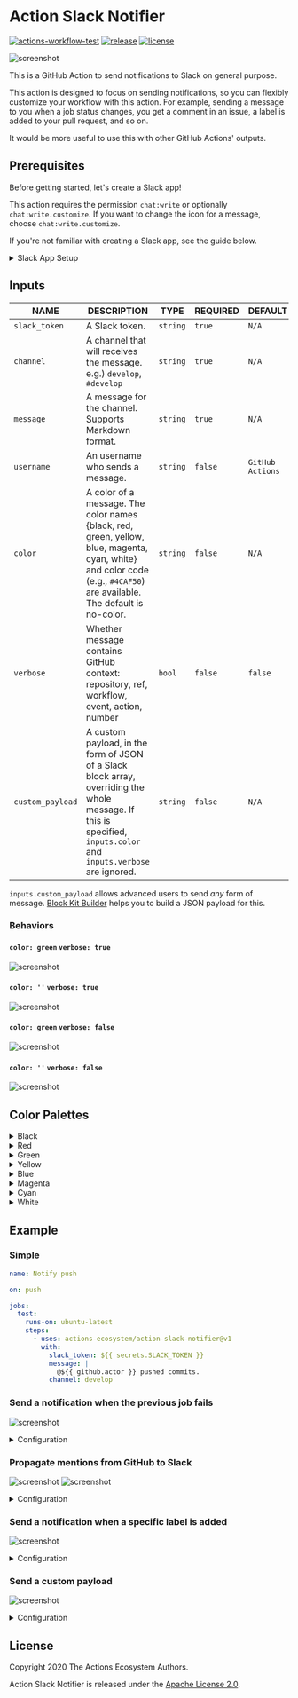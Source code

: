 # Action Slack Notifier

[![actions-workflow-test][actions-workflow-test-badge]][actions-workflow-test]
[![release][release-badge]][release]
[![license][license-badge]][license]

![screenshot](./docs/assets/screenshot-pull-request.png)

This is a GitHub Action to send notifications to Slack on general purpose.

This action is designed to focus on sending notifications, so you can flexibly customize your workflow with this action.
For example, sending a message to you when a job status changes, you get a comment in an issue, a label is added to your pull request, and so on.

It would be more useful to use this with other GitHub Actions' outputs.

## Prerequisites

Before getting started, let's create a Slack app!

This action requires the permission `chat:write` or optionally `chat:write.customize`.
If you want to change the icon for a message, choose `chat:write.customize`.

If you're not familiar with creating a Slack app, see the guide below.

<details>
<summary>Slack App Setup</summary>

1. Create a Slack app

Visit https://api.slack.com/apps and then create an app in your workspace.

![screenshot](./docs/assets/screenshot-slack-create-app.png)

2. Add a permission to the app

Visit `https://api.slack.com/apps/<YOUR_APP_ID>/oauth` and then add a permission to your app.

![screenshot](./docs/assets/screenshot-slack-add-permission.png)

3. Install the app

Visit `https://api.slack.com/apps/<YOUR_APP_ID>/install-on-team` and then install your app in your workspace.

![screenshot](./docs/assets/screenshot-slack-install-app.png)

</details>

## Inputs

|       NAME       |                                                                              DESCRIPTION                                                                               |   TYPE   | REQUIRED |     DEFAULT      |
|------------------|------------------------------------------------------------------------------------------------------------------------------------------------------------------------|----------|----------|------------------|
| `slack_token`    | A Slack token.                                                                                                                                                         | `string` | `true`   | `N/A`            |
| `channel`        | A channel that will receives the message. e.g.) `develop`, `#develop`                                                                                                  | `string` | `true`   | `N/A`            |
| `message`        | A message for the channel. Supports Markdown format.                                                                                                                   | `string` | `true`   | `N/A`            |
| `username`       | An username who sends a message.                                                                                                                                       | `string` | `false`  | `GitHub Actions` |
| `color`          | A color of a message. The color names {black, red, green, yellow, blue, magenta, cyan, white} and color code (e.g., `#4CAF50`) are available. The default is no-color. | `string` | `false`  | `N/A`            |
| `verbose`        | Whether message contains GitHub context: repository, ref, workflow, event, action, number                                                                              | `bool`   | `false`  | `false`          |
| `custom_payload` | A custom payload, in the form of JSON of a Slack block array, overriding the whole message. If this is specified, `inputs.color` and `inputs.verbose` are ignored.     | `string` | `false`  | `N/A`            |

`inputs.custom_payload` allows advanced users to send *any* form of message.
[Block Kit Builder](https://api.slack.com/tools/block-kit-builder) helps you to build a JSON payload for this.

### Behaviors

#### `color: green` `verbose: true`

![screenshot](./docs/assets/screenshot-color-verbose.png)

#### `color: ''` `verbose: true`

![screenshot](./docs/assets/screenshot-verbose-no-color.png)

#### `color: green` `verbose: false`

![screenshot](./docs/assets/screenshot-color-no-verbose.png)

#### `color: ''` `verbose: false`

![screenshot](./docs/assets/screenshot-no-color-no-verbose.png)

## Color Palettes

<details>
<summary>Black</summary>

![screenshot](./docs/assets/screenshot-color-black.png)

</details>

<details>
<summary>Red</summary>

![screenshot](./docs/assets/screenshot-color-red.png)

</details>

<details>
<summary>Green</summary>

![screenshot](./docs/assets/screenshot-color-green.png)

</details>

<details>
<summary>Yellow</summary>

![screenshot](./docs/assets/screenshot-color-yellow.png)

</details>

<details>
<summary>Blue</summary>

![screenshot](./docs/assets/screenshot-color-blue.png)

</details>

<details>
<summary>Magenta</summary>

![screenshot](./docs/assets/screenshot-color-magenta.png)

</details>

<details>
<summary>Cyan</summary>

![screenshot](./docs/assets/screenshot-color-cyan.png)

</details>

<details>
<summary>White</summary>

![screenshot](./docs/assets/screenshot-color-white.png)

</details>

## Example

### Simple

```yaml
name: Notify push

on: push

jobs:
  test:
    runs-on: ubuntu-latest
    steps:
      - uses: actions-ecosystem/action-slack-notifier@v1
        with:
          slack_token: ${{ secrets.SLACK_TOKEN }}
          message: |
            @${{ github.actor }} pushed commits.
          channel: develop
```

### Send a notification when the previous job fails

![screenshot](./docs/assets/screenshot-example-failure.png)

<details>
<summary>Configuration</summary>

```yaml
name: Test

on: push

jobs:
  test:
    runs-on: ubuntu-latest
    steps:
      - uses: actions/checkout@v2
      - uses: actions/setup-node@v1
        with:
          node-version: "12.x"
      - run: yarn install
      - run: yarn test
      - uses: actions-ecosystem/action-slack-notifier@v1
        if: ${{ failure() }}
        with:
          slack_token: ${{ secrets.SLACK_TOKEN }}
          message: |
            @${{ github.actor }} test failed.
          channel: develop
          color: red # optional
          verbose: true # optional
```

</details>

### Propagate mentions from GitHub to Slack

![screenshot](./docs/assets/screenshot-example-mention-github.png)
![screenshot](./docs/assets/screenshot-example-mention-slack.png)

<details>
<summary>Configuration</summary>

```yaml
name: Propagate Mentions

on:
  issue_comment:
    types:
      - created

jobs:
  notify:
    runs-on: ubuntu-latest
    steps:
      - uses: actions-ecosystem/action-regex-match@v2
        id: regex-match
        with:
          regex: '^\/cc(( +@[-\w]+)+)\s*$'
          text: ${{ github.event.comment.body }}
          flags: 'gm'

      - uses: actions-ecosystem/action-slack-notifier@v1
        if: ${{ steps.regex-match.outputs.match != '' }}
        with:
          slack_token: ${{ secrets.SLACK_TOKEN }}
          message: |
            ${{ steps.regex-match.outputs.match }}
          channel: develop
          color: blue # optional
          verbose: true # optional
```

</details>

### Send a notification when a specific label is added

![screenshot](./docs/assets/screenshot-example-labeled.png)

<details>
<summary>Configuration</summary>

```yaml
name: Notify Labeled

on:
  issues:
    types:
      - labeled

jobs:
  notify:
    runs-on: ubuntu-latest
    steps:
      - uses: actions-ecosystem/action-slack-notifier@v1
        if: ${{ github.event.label.name == 'help wanted' }}
        with:
          slack_token: ${{ secrets.SLACK_TOKEN }}
          message: |
            `${{ github.event.label.name }}` label has been added.
          channel: develop
          color: blue # optional
          verbose: true # optional
```

</details>

### Send a custom payload

![screenshot](./docs/assets/screenshot-example-custom-payload.png)

<details>
<summary>Configuration</summary>

```yaml
name: Send Custom Payload

on: push

jobs:
  notify:
    runs-on: ubuntu-latest
    steps:
      - uses: actions/checkout@v2

      - uses: actions-ecosystem/action-slack-notifier@v1
        with:
          slack_token: ${{ secrets.SLACK_TOKEN }}
          channel: develop
          custom_payload: |
            {
              "blocks": [
                {
                  "type": "section",
                  "text": {
                    "type": "mrkdwn",
                    "text": "> message *with some bold text* and _some italicized text_."
                  }
                },
                {
                  "type": "section",
                  "text": {
                    "type": "mrkdwn",
                    "text": "This is a mrkdwn section block :ghost: *this is bold*, and ~this is crossed out~, and <https://google.com|this is a link>"
                  }
                },
                {
                  "type": "section",
                  "text": {
                    "type": "plain_text",
                    "text": "This is a plain text section block.",
                    "emoji": true
                  }
                },
                {
                  "type": "context",
                  "elements": [
                    {
                      "type": "mrkdwn",
                      "text": "For more info, contact <support@acme.inc>"
                    }
                  ]
                }
              ]
            }
```

</details>

## License

Copyright 2020 The Actions Ecosystem Authors.

Action Slack Notifier is released under the [Apache License 2.0](./LICENSE).

<!-- badge links -->

[actions-workflow-test]: https://github.com/actions-ecosystem/action-slack-notifier/actions?query=workflow%3ATest
[actions-workflow-test-badge]: https://img.shields.io/github/workflow/status/actions-ecosystem/action-slack-notifier/Test?label=Test&style=for-the-badge&logo=github

[release]: https://github.com/actions-ecosystem/action-slack-notifier/releases
[release-badge]: https://img.shields.io/github/v/release/actions-ecosystem/action-slack-notifier?style=for-the-badge&logo=github

[license]: LICENSE
[license-badge]: https://img.shields.io/github/license/actions-ecosystem/action-slack-notifier?style=for-the-badge
